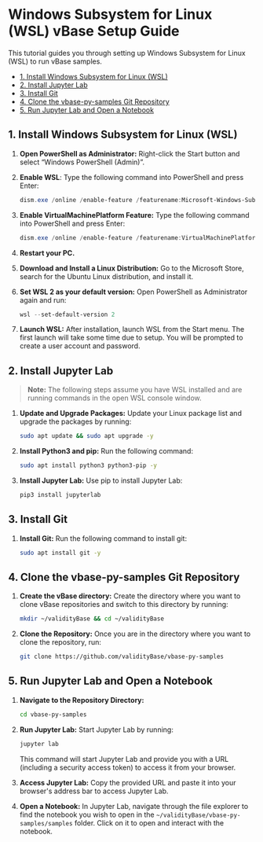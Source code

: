 # Windows Subsystem for Linux (WSL) vBase Setup Guide

<!-- omit in toc -->

This tutorial guides you through setting up Windows Subsystem for Linux (WSL) to run vBase samples.

- [1. Install Windows Subsystem for Linux (WSL)](windows_subsystem_for_linux_guide.md#install-windows-subsystem-for-linux-wsl)
- [2. Install Jupyter Lab](windows_subsystem_for_linux_guide.md#install-jupyter-lab)
- [3. Install Git](windows_subsystem_for_linux_guide.md#install-git)
- [4. Clone the vbase-py-samples Git Repository](windows_subsystem_for_linux_guide.md#clone-the-vbase-py-samples-git-repository)
- [5. Run Jupyter Lab and Open a Notebook](windows_subsystem_for_linux_guide.md#run-jupyter-lab-and-open-a-notebook)

## 1. Install Windows Subsystem for Linux (WSL)<a href="#install-windows-subsystem-for-linux-wsl" id="install-windows-subsystem-for-linux-wsl"></a>

1. **Open PowerShell as Administrator:** Right-click the Start button and select “Windows PowerShell (Admin)”.

2. **Enable WSL**: Type the following command into PowerShell and press Enter:

   ```powershell
   dism.exe /online /enable-feature /featurename:Microsoft-Windows-Subsystem-Linux /all /norestart
   ```

3. **Enable VirtualMachinePlatform Feature:** Type the following command into PowerShell and press Enter:

   ```powershell
   dism.exe /online /enable-feature /featurename:VirtualMachinePlatform /all /norestart
   ```

4. **Restart your PC.**

5. **Download and Install a Linux Distribution:** Go to the Microsoft Store, search for the Ubuntu Linux distribution, and install it.

6. **Set WSL 2 as your default version:** Open PowerShell as Administrator again and run:

   ```powershell
   wsl --set-default-version 2
   ```

7. **Launch WSL:** After installation, launch WSL from the Start menu. The first launch will take some time due to setup. You will be prompted to create a user account and password.

## 2. Install Jupyter Lab<a href="#install-jupyter-lab" id="install-jupyter-lab"></a>

> **Note:** The following steps assume you have WSL installed and are running commands in the open WSL console window.

1. **Update and Upgrade Packages:** Update your Linux package list and upgrade the packages by running:

   ```bash
   sudo apt update && sudo apt upgrade -y
   ```

2. **Install Python3 and pip:** Run the following command:

   ```bash
   sudo apt install python3 python3-pip -y
   ```

3. **Install Jupyter Lab:** Use pip to install Jupyter Lab:

   ```bash
   pip3 install jupyterlab
   ```

## 3. Install Git<a href="#install-git" id="install-git"></a>

1. **Install Git:** Run the following command to install git:

   ```bash
   sudo apt install git -y
   ```

## 4. Clone the vbase-py-samples Git Repository<a href="#clone-the-vbase-py-samples-git-repository" id="clone-the-vbase-py-samples-git-repository"></a>

1. **Create the vBase directory:** Create the directory where you want to clone vBase repositories and switch to this directory by running:

   ```bash
   mkdir ~/validityBase && cd ~/validityBase
   ```

2. **Clone the Repository:** Once you are in the directory where you want to clone the repository, run:

   ```bash
   git clone https://github.com/validityBase/vbase-py-samples
   ```

## 5. Run Jupyter Lab and Open a Notebook<a href="#run-jupyter-lab-and-open-a-notebook" id="run-jupyter-lab-and-open-a-notebook"></a>

1. **Navigate to the Repository Directory:**

   ```bash
   cd vbase-py-samples
   ```

1. **Run Jupyter Lab:** Start Jupyter Lab by running:

   ```bash
   jupyter lab
   ```

   This command will start Jupyter Lab and provide you with a URL (including a security access token) to access it from your browser.

1. **Access Jupyter Lab:** Copy the provided URL and paste it into your browser's address bar to access Jupyter Lab.

1. **Open a Notebook:** In Jupyter Lab, navigate through the file explorer to find the notebook you wish to open in the `~/validityBase/vbase-py-samples/samples` folder. Click on it to open and interact with the notebook.

